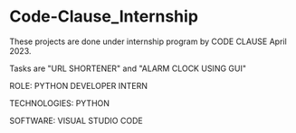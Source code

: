 # Code-Clause_Internship

These projects are done under internship program by CODE CLAUSE April 2023.

Tasks are "URL SHORTENER" and "ALARM CLOCK USING GUI"

ROLE: PYTHON DEVELOPER INTERN

TECHNOLOGIES: PYTHON

SOFTWARE: VISUAL STUDIO CODE
